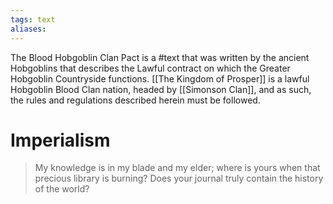 ```yaml
---
tags: text
aliases:
---
```


The Blood Hobgoblin Clan Pact is a #text that was written by the ancient Hobgoblins that describes the Lawful contract on which the Greater Hobgoblin Countryside functions. [[The Kingdom of Prosper]] is a lawful Hobgoblin Blood Clan nation, headed by [[Simonson Clan]], and as such, the rules and regulations described herein must be followed. 

# Imperialism
> My knowledge is in my blade and my elder; where is yours when that precious library is burning? Does your journal truly contain the history of the world?
